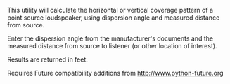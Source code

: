 This utility will calculate the horizontal or vertical coverage pattern of a point source loudspeaker, using dispersion angle and measured distance from source.

Enter the dispersion angle from the manufacturer's documents and the measured distance from source to listener (or other location of interest).

Results are returned in feet.

Requires Future compatibility additions from http://www.python-future.org
